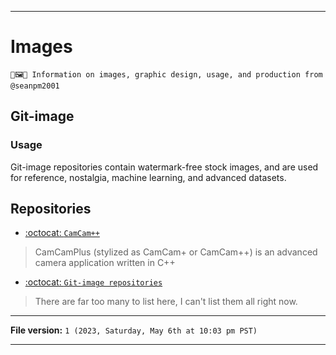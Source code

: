 
***

# Images

`🎨️🖼️ℹ️ Information on images, graphic design, usage, and production from @seanpm2001`

## Git-image

### Usage

Git-image repositories contain watermark-free stock images, and are used for reference, nostalgia, machine learning, and advanced datasets.

## Repositories

- [:octocat: `CamCam++`](https://github.com/seanpm2001/CamCamPlus/)

> CamCamPlus (stylized as CamCam+ or CamCam++) is an advanced camera application written in C++

- [:octocat: `Git-image repositories`](https://github.com/seanpm2001/Git-image/)

> There are far too many to list here, I can't list them all right now.

***

**File version:** `1 (2023, Saturday, May 6th at 10:03 pm PST)`

***

